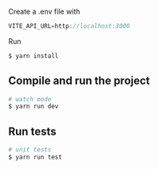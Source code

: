 Create a .env file with

```js
VITE_API_URL=http://localhost:3000
```

Run
```bash
$ yarn install
```

## Compile and run the project

```bash
# watch mode
$ yarn run dev
```

## Run tests

```bash
# unit tests
$ yarn run test
```
